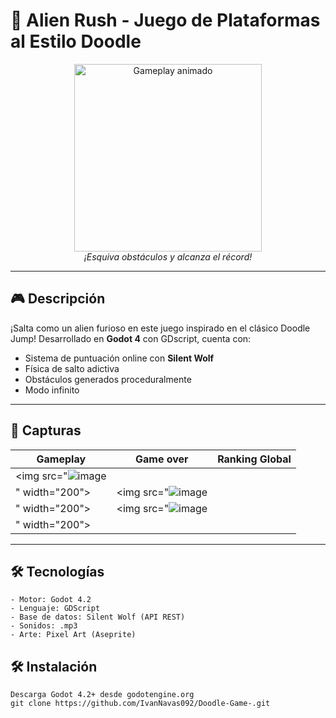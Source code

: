 # 🦖 **Alien Rush** - Juego de Plataformas al Estilo Doodle 

<div align="center">
  <img src="![image](https://github.com/user-attachments/assets/d4b6cb7b-097c-410e-b4d2-cff346678c19)
" alt="Gameplay animado" width="300">
  <br>
  <em>¡Esquiva obstáculos y alcanza el récord!</em>
</div>

---

## 🎮 **Descripción**
¡Salta como un alien furioso en este juego inspirado en el clásico Doodle Jump! Desarrollado en **Godot 4** con GDscript, cuenta con:

- Sistema de puntuación online con **Silent Wolf**
- Física de salto adictiva
- Obstáculos generados proceduralmente
- Modo infinito

---

## 📸 **Capturas**
| Gameplay | Game over | Ranking Global |
|----------------|----------|----------------|
| <img src="![image](https://github.com/user-attachments/assets/ecce2399-b4b1-41e5-8912-6b74c7a8531e)
" width="200"> | <img src="![image](https://github.com/user-attachments/assets/58e87d97-5a89-49d2-b2bf-272ad38cb80e)
" width="200"> | <img src="![image](https://github.com/user-attachments/assets/2f71405f-711b-42f7-a591-2e3288f920b9)
" width="200"> |

---

## 🛠️ **Tecnologías**
```plaintext
- Motor: Godot 4.2
- Lenguaje: GDScript
- Base de datos: Silent Wolf (API REST)
- Sonidos: .mp3
- Arte: Pixel Art (Aseprite)
```
## 🛠️ **Instalación**
```
Descarga Godot 4.2+ desde godotengine.org
git clone https://github.com/IvanNavas092/Doodle-Game-.git






